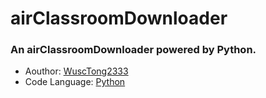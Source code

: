 # airClassroomDownloader

### An airClassroomDownloader powered by Python.
 - Aouthor: [WuscTong2333](https://github.com/WuscTong2333)
 - Code Language: [Python](python.org)
